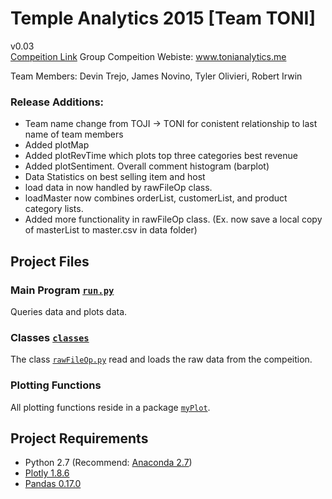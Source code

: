 # Temple Analytics 2015  [Team TONI]
v0.03  
[Compeition Link][]
Group Compeition Webiste: www.tonianalytics.me

Team Members: Devin Trejo, James Novino, Tyler Olivieri, Robert Irwin

### Release Additions:
- Team name change from TOJI -> TONI for conistent relationship to last name
of team members
- Added plotMap
- Added plotRevTime which plots top three categories best revenue
- Added plotSentiment. Overall comment histogram (barplot)
- Data Statistics on best selling item and host
- load data in now handled by rawFileOp class.
- loadMaster now combines orderList, customerList, and product category lists.
- Added more functionality in rawFileOp class. (Ex. now save a local copy of
masterList to master.csv in data folder)

## Project Files
### Main Program [`run.py`][]
Queries data and plots data.

### Classes [`classes`][]
The class [`rawFileOp.py`][] read and loads the raw data from the compeition.

### Plotting Functions
All plotting functions reside in a package [`myPlot`][].

## Project Requirements
- Python 2.7 (Recommend: [Anaconda 2.7][])
- [Plotly 1.8.6][]
- [Pandas 0.17.0][]

[Compeition Link]: http://ibit.temple.edu/analytics/
[`run.py`]: /src/run.py
[`classes`]: /src/classes/
[`rawFileOp.py`]: /src/classes/rawFileOp.py
[`myPlot`]: /src/myPlot/
[`filecleanup.py`]: /src/filecleanup.py
[Anaconda 2.7]: https://www.continuum.io/downloads
[Plotly 1.8.6]: https://plot.ly/
[Pandas 0.17.0]: http://pandas.pydata.org/
